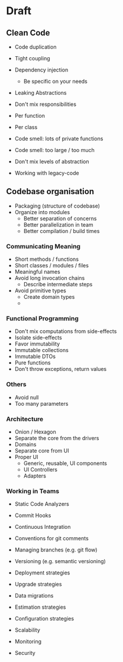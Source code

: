 # Draft

## Clean Code

* Code duplication
* Tight coupling
* Dependency injection
  * Be specific on your needs
* Leaking Abstractions
* Don't mix responsibilities
 * Per function
 * Per class
* Code smell: lots of private functions
* Code smell: too large / too much
* Don't mix levels of abstraction

* Working with legacy-code

## Codebase organisation

* Packaging (structure of codebase)
* Organize into modules
  * Better separation of concerns
  * Better parallelization in team
  * Better compilation / build times

### Communicating Meaning

* Short methods / functions
* Short classes / modules / files
* Meaningful names
* Avoid long invocation chains
  * Describe intermediate steps
* Avoid primitive types
  * Create domain types 
  * 
### Functional Programming

* Don't mix computations from side-effects
 * Isolate side-effects
* Favor immutability
 * Immutable collections
 * Immutable DTOs
 * Pure functions
 * Don't throw exceptions, return values

### Others

* Avoid null
* Too many parameters

### Architecture

* Onion / Hexagon
* Separate the core from the drivers
* Domains
* Separate core from UI
* Proper UI
  * Generic, reusable, UI components
  * UI Controllers
  * Adapters

### Working in Teams

* Static Code Analyzers
* Commit Hooks
* Continuous Integration
* Conventions for git comments
* Managing branches (e.g. git flow)

* Versioning (e.g. semantic versioning)
* Deployment strategies
* Upgrade strategies

* Data migrations

* Estimation strategies

* Configuration strategies

* Scalability
* Monitoring
* Security

